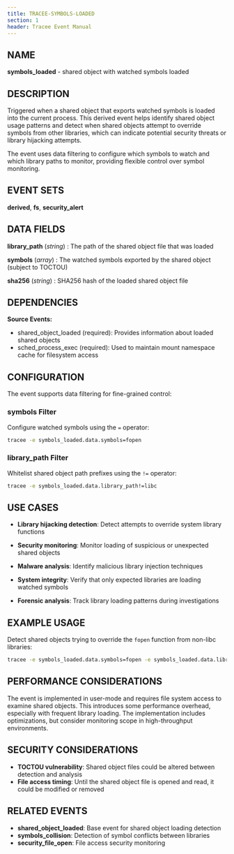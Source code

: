 ```yaml
---
title: TRACEE-SYMBOLS-LOADED
section: 1
header: Tracee Event Manual
---
```


## NAME

**symbols_loaded** - shared object with watched symbols loaded

## DESCRIPTION

Triggered when a shared object that exports watched symbols is loaded into the current process. This derived event helps identify shared object usage patterns and detect when shared objects attempt to override symbols from other libraries, which can indicate potential security threats or library hijacking attempts.

The event uses data filtering to configure which symbols to watch and which library paths to monitor, providing flexible control over symbol monitoring.

## EVENT SETS

**derived**, **fs**, **security_alert**

## DATA FIELDS

**library_path** (*string*)
: The path of the shared object file that was loaded

**symbols** (*array*)
: The watched symbols exported by the shared object (subject to TOCTOU)

**sha256** (*string*)
: SHA256 hash of the loaded shared object file

## DEPENDENCIES

**Source Events:**

- shared_object_loaded (required): Provides information about loaded shared objects
- sched_process_exec (required): Used to maintain mount namespace cache for filesystem access

## CONFIGURATION

The event supports data filtering for fine-grained control:

### symbols Filter

Configure watched symbols using the `=` operator:
```bash
tracee -e symbols_loaded.data.symbols=fopen
```

### library_path Filter

Whitelist shared object path prefixes using the `!=` operator:
```bash
tracee -e symbols_loaded.data.library_path!=libc
```

## USE CASES

- **Library hijacking detection**: Detect attempts to override system library functions

- **Security monitoring**: Monitor loading of suspicious or unexpected shared objects

- **Malware analysis**: Identify malicious library injection techniques

- **System integrity**: Verify that only expected libraries are loading watched symbols

- **Forensic analysis**: Track library loading patterns during investigations

## EXAMPLE USAGE

Detect shared objects trying to override the `fopen` function from non-libc libraries:

```bash
tracee -e symbols_loaded.data.symbols=fopen -e symbols_loaded.data.library_path!=libc
```

## PERFORMANCE CONSIDERATIONS

The event is implemented in user-mode and requires file system access to examine shared objects. This introduces some performance overhead, especially with frequent library loading. The implementation includes optimizations, but consider monitoring scope in high-throughput environments.

## SECURITY CONSIDERATIONS

- **TOCTOU vulnerability**: Shared object files could be altered between detection and analysis
- **File access timing**: Until the shared object file is opened and read, it could be modified or removed

## RELATED EVENTS

- **shared_object_loaded**: Base event for shared object loading detection
- **symbols_collision**: Detection of symbol conflicts between libraries
- **security_file_open**: File access security monitoring